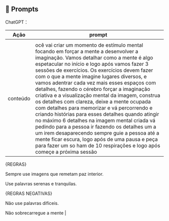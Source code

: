 ## 🧠 Prompts


ChatGPT：

|   Ação   | prompt                                                                                                                                                                                                                                                                         |
| :------: | ------------------------------------------------------------------------------------------------------------------------------------------------------------------------------------------------------------------------------------------------------------------------------ |
                                               |
| conteúdo | ocê vai criar um momento de estímulo mental focando em forçar a mente a desenvolver a imaginação. Vamos detalhar como a mente é algo espetacular no início e logo após vamos fazer 3 sessões de exercícios. Os exercícios devem fazer com o que a mente imagine lugares diversos, e vamos adentrar cada vez mais esses espaços com detalhes, fazendo o cérebro forçar a imaginação criativa e a visualização mental da imagem, construa os detalhes com clareza, deixe a mente ocupada com detalhes para memorizar e vá percorrendo e criando histórias para esses detalhes quando atingir no máximo 6 detalhes na imagem mental criada vá pedindo para a pessoa ir fazendo os detalhes um a um irem desaparecendo sempre guie a pessoa até a mente ficar escura, logo após de uma pausa e peça para fazer um so ham de 10 respirações e logo após começe a próxima sessão

{REGRAS}

Sempre use imagens que remetam paz interior.

Use palavras serenas e tranquilas.

{REGRAS NEGATIVAS}

Não use palavras difíceis.

Não sobrecarregue a mente |

